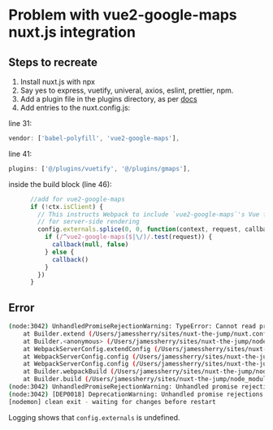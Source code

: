 # Problem with vue2-google-maps nuxt.js integration

## Steps to recreate

1. Install nuxt.js with npx
2. Say yes to express, vuetify, univeral, axios, eslint, prettier, npm.
3. Add a plugin file in the plugins directory, as per [docs](<https://github.com/xkjyeah/vue-google-maps#quickstart-webpack-nuxt>)
4. Add entries to the nuxt.config.js:

line 31:

```javascript
vendor: ['babel-polyfill', 'vue2-google-maps'],
```

line 41:

```javascript
plugins: ['@/plugins/vuetify', '@/plugins/gmaps'],
```

inside the build block (line 46):

```javascript
      //add for vue2-google-maps
      if (!ctx.isClient) {
        // This instructs Webpack to include `vue2-google-maps`'s Vue files
        // for server-side rendering
        config.externals.splice(0, 0, function(context, request, callback) {
          if (/^vue2-google-maps($|\/)/.test(request)) {
            callback(null, false)
          } else {
            callback()
          }
        })
      }
```

## Error

```bash
(node:3042) UnhandledPromiseRejectionWarning: TypeError: Cannot read property 'splice' of undefined
    at Builder.extend (/Users/jamessherry/sites/nuxt-the-jump/nuxt.config.js:189:26)
    at Builder.<anonymous> (/Users/jamessherry/sites/nuxt-the-jump/node_modules/nuxt/dist/nuxt.js:160:27)
    at WebpackServerConfig.extendConfig (/Users/jamessherry/sites/nuxt-the-jump/node_modules/nuxt/dist/nuxt.js:3144:56)
    at WebpackServerConfig.config (/Users/jamessherry/sites/nuxt-the-jump/node_modules/nuxt/dist/nuxt.js:3182:33)
    at WebpackServerConfig.config (/Users/jamessherry/sites/nuxt-the-jump/node_modules/nuxt/dist/nuxt.js:3458:26)
    at Builder.webpackBuild (/Users/jamessherry/sites/nuxt-the-jump/node_modules/nuxt/dist/nuxt.js:3928:52)
    at Builder.build (/Users/jamessherry/sites/nuxt-the-jump/node_modules/nuxt/dist/nuxt.js:3632:16)
(node:3042) UnhandledPromiseRejectionWarning: Unhandled promise rejection. This error originated either by throwing inside of an async function without a catch block, or by rejecting a promise which was not handled with .catch(). (rejection id: 2)
(node:3042) [DEP0018] DeprecationWarning: Unhandled promise rejections are deprecated. In the future, promise rejections that are not handled will terminate the Node.js process with a non-zero exit code.
[nodemon] clean exit - waiting for changes before restart
```

Logging shows that `config.externals` is undefined.
